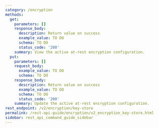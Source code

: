 ```yaml
---
category: /encryption
methods:
  get:
    parameters: []
    response_body:
      description: Return value on success
      example_value: TO DO
      schema: TO DO
      status_code: '200'
    summary: View the active at-rest encryption configuration.
  put:
    parameters: []
    request_body:
      example_value: TO DO
      schema: TO DO
    response_body:
      description: Return value on success
      example_value: TO DO
      schema: TO DO
      status_code: '200'
    summary: Update the active at-rest encryption configuration.
rest_endpoint: /v2/encryption/key-store
permalink: /rest-api-guide/encryption/v2_encryption_key-store.html
sidebar: rest_api_command_guide_sidebar
---
```

